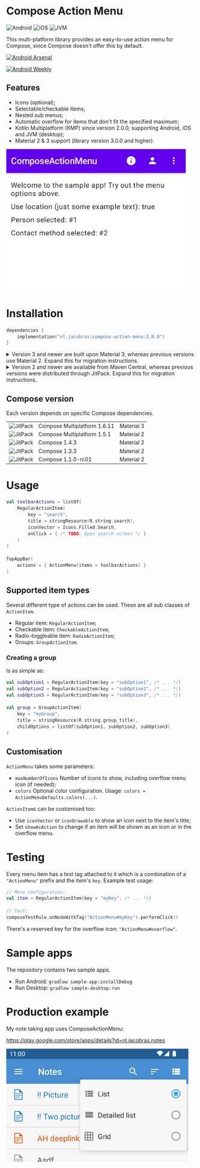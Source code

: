 # Compose Action Menu

![Android](https://img.shields.io/badge/-android-6EDB8D.svg?style=flat)
![iOS](http://img.shields.io/badge/-ios-CDCDCD.svg?style=flat)
![JVM](https://img.shields.io/badge/-jvm-DB413D.svg?style=flat)

This multi-platform library provides an easy-to-use action menu for Compose, since Compose doesn't offer this by default.

[![Android Arsenal]( https://img.shields.io/badge/Android%20Arsenal-ComposeActionMenu-green.svg?style=flat )]( https://android-arsenal.com/details/1/8261 )

[![Android Weekly](https://androidweekly.net/issues/issue-499/badge)](https://androidweekly.net/issues/issue-499/)

## Features

- Icons (optional);
- Selectable/checkable items;
- Nested sub menus;
- Automatic overflow for items that don't fit the specified maximum;
- Kotlin Multiplatform (KMP) since version 2.0.0, supporting Android, iOS and JVM (desktop);
- Material 2 & 3 support (library version 3.0.0 and higher).

![Animated preview image](preview.gif)

# Installation

```kotlin
dependencies {
    implementation("nl.jacobras:compose-action-menu:3.0.0")
}
```

<details>
<summary>Version 3 and newer are built upon Material 3, whereas previous versions use Material 2. Expand this for
migration instructions.</summary>

### Migrating from v2 to v3

Compose Action Menu version 3 is built upon Material 3. The custom colour names have been changed.

2.x:

```kotlin
ActionMenu(
    items = listOf(/* items */),
    colors = DefaultActionMenuColors(
        dropdownIconTint = myContentColor,
        dropdownBackgroundColor = myOverflowContainerColor
    )
)
```

3.x:

```kotlin
ActionMenu(
    items = listOf(/* items */),
    colors = ActionMenuDefaults.colors(
        contentColor = myContentColor,
        overflowContainerColor = myOverflowContainerColor,
        overflowContentColor = myContentColor
    )
)
```
</details>

<details>
<summary>Version 2 and newer are available from Maven Central, whereas previous versions were distributed through JitPack. Expand
this for migration instructions.</summary>

### Migrating from v1 to v2

Compose Action Menu version 2 is built using KMP. Android-specific resource support is replaced with broader string + Painter support.

1.x:

```kotlin
RegularActionItem(
    titleResId = R.string.search,
    iconDrawable = R.drawable.search
)
```

2.x:

```kotlin
RegularActionItem(
    title = stringResource(R.string.search),
    icon = painterResource(R.drawable.search)
)
```
</details>

## Compose version

Each version depends on specific Compose dependencies.

<table>
 <tr>
  <td><img alt="JitPack" src="https://img.shields.io/badge/mavencentral-v3.0.0-blue">
  </td><td>Compose Multiplatform 1.6.11</td>
  <td>Material 3</td>
 </tr>
 <tr>
  <td><img alt="JitPack" src="https://img.shields.io/badge/mavencentral-v2.0.0-blue">
  </td><td>Compose Multiplatform 1.5.1</td>
  <td>Material 2</td>
 </tr>
 <tr>
  <td><img alt="JitPack" src="https://img.shields.io/badge/jitpack-v1.2.0-blue"></td>
  <td>Compose 1.4.3</td>
  <td>Material 2</td>
 </tr>
 <tr>
  <td><img alt="JitPack" src="https://img.shields.io/badge/jitpack-v1.1.0-blue"></td>
  <td>Compose 1.3.3</td>
  <td>Material 2</td>
 </tr>
 <tr>
  <td><img alt="JitPack" src="https://img.shields.io/badge/jitpack-v1.0.0-blue"></td>
  <td>Compose 1.1.0-rc01</td>
  <td>Material 2</td>
 </tr>
</table>

# Usage

```kotlin
val toolbarActions = listOf(
    RegularActionItem(
        key = "search",
        title = stringResource(R.string.search),
        iconVector = Icons.Filled.Search,
        onClick = { /* TODO: Open search screen */ }
    )
)

TopAppBar(
    actions = { ActionMenu(items = toolbarActions) }
)
```

## Supported item types

Several different type of actions can be used. These are all sub classes of `ActionItem`.

- Regular item: `RegularActionItem`;
- Checkable item: `CheckableActionItem`;
- Radio-toggleable item: `RadioActionItem`;
- Groups: `GroupActionItem`.

### Creating a group

Is as simple as:

```kotlin
val subOption1 = RegularActionItem(key = "subOption1", /* ... */)
val subOption2 = RegularActionItem(key = "subOption2", /* ... */)
val subOption3 = RegularActionItem(key = "subOption3", /* ... */)

val group = GroupActionItem(
    key = "myGroup",
    title = stringResource(R.string.group_title),
    childOptions = listOf(subOption1, subOption2, subOption3)
)
```

## Customisation

`ActionMenu` takes some parameters:

- `maxNumberOfIcons` Number of icons to show, including overflow menu icon (if needed);
- `colors` Optional color configuration. Usage: `colors = ActionMenuDefaults.colors(...)`.

`ActionItem`s can be customised too:

- Use `iconVector` or `iconDrawable` to show an icon next to the item's title;
- Set `showAsAction` to change if an item will be shown as an icon or in the overflow menu.

# Testing

Every menu item has a test tag attached to it which is a combination of a `"ActionMenu"` prefix and the item's `key`. Example test usage:

```kotlin
// Menu configuration:
val item = RegularActionItem(key = "myKey", /* ... */)

// Test:
composeTestRule.onNodeWithTag("ActionMenu#myKey").performClick()
```

There's a reserved key for the overflow icon: `"ActionMenu#overflow"`.

# Sample apps

The repository contains two sample apps.

* Run Android: `gradlew sample-app:installDebug`
* Run Desktop: `gradlew sample-desktop:run`

# Production example

My note taking app uses ComposeActionMenu:

<https://play.google.com/store/apps/details?id=nl.jacobras.notes>

![](preview_notes.png)